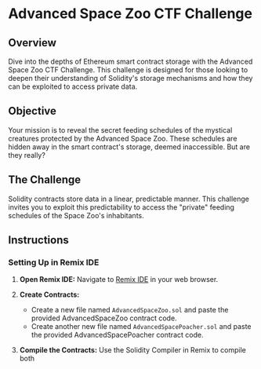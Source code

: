 # Advanced Space Zoo CTF Challenge

## Overview

Dive into the depths of Ethereum smart contract storage with the Advanced Space Zoo CTF Challenge. This challenge is designed for those looking to deepen their understanding of Solidity's storage mechanisms and how they can be exploited to access private data.

## Objective

Your mission is to reveal the secret feeding schedules of the mystical creatures protected by the Advanced Space Zoo. These schedules are hidden away in the smart contract's storage, deemed inaccessible. But are they really?

## The Challenge

Solidity contracts store data in a linear, predictable manner. This challenge invites you to exploit this predictability to access the "private" feeding schedules of the Space Zoo's inhabitants.

## Instructions

### Setting Up in Remix IDE

1. **Open Remix IDE:** Navigate to [Remix IDE](https://remix.ethereum.org) in your web browser.

2. **Create Contracts:**
   - Create a new file named `AdvancedSpaceZoo.sol` and paste the provided AdvancedSpaceZoo contract code.
   - Create another new file named `AdvancedSpacePoacher.sol` and paste the provided AdvancedSpacePoacher contract code.

3. **Compile the Contracts:** Use the Solidity Compiler in Remix to compile both
